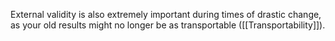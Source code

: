 
External validity is also extremely important during times of drastic change, as your old results might no longer be as transportable ([[Transportability]]). 